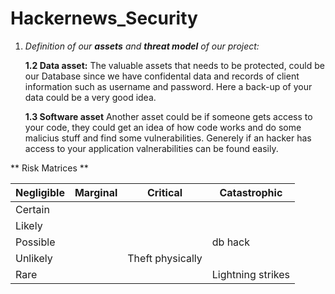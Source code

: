# Hackernews_Security

1. _Definition of our **assets** and **threat model** of our project:_
    
    **1.2 Data asset:**
The valuable assets that needs to be protected, could be our Database since we have confidental data and records of client information such as username and password. Here a back-up of your data could be a very good idea. 
    
    **1.3 Software asset** 
Another asset could be if someone gets access to your code, they could get an idea of how code works and do some malicius stuff and find some vulnerabilities. Generely if an hacker has access to your application valnerabilities can be found easily. 

** Risk Matrices **

| Negligible | Marginal |Critical |Catastrophic|
| --- | --- | --- | --- |
| Certain |  |  |  |  |
| Likely |  |  |  |  |
| Possible |  |  | db hack |  |
| Unlikely |  | Theft physically |  |  |
| Rare |  |  | Lightning strikes |  |




